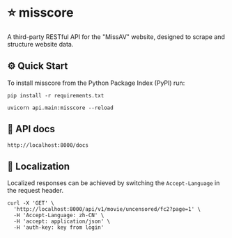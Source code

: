 # ⭐️ misscore

A third-party RESTful API for the "MissAV" website, designed to scrape and structure website data.

## ⚙️ Quick Start

To install misscore from the Python Package Index (PyPI) run:

```
pip install -r requirements.txt
```

```
uvicorn api.main:misscore --reload
```

## 📖 API docs

```
http://localhost:8000/docs
```

## 📖 Localization

Localized responses can be achieved by switching the `Accept-Language` in the request header.

```curl
curl -X 'GET' \
  'http://localhost:8000/api/v1/movie/uncensored/fc2?page=1' \
  -H 'Accept-Language: zh-CN' \
  -H 'accept: application/json' \
  -H 'auth-key: key from login'
```
